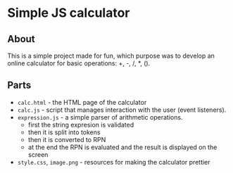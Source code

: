 # Simple JS calculator

## About
This is a simple project made for fun, which purpose was to develop an online calculator for basic operations: +, -, /, *, ().

## Parts
- `calc.html` - the HTML page of the calculator
- `calc.js` - script that manages interaction with the user (event listeners).
- `expression.js` - a simple parser of arithmetic operations.
    - first the string expresion is validated
    - then it is split into tokens
    - then it is converted to RPN
    - at the end the RPN is evaluated and the result is displayed on the screen
- `style.css`, `image.png` - resources for making the calculator prettier